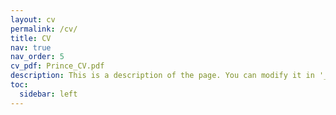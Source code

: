 ```yaml
---
layout: cv
permalink: /cv/
title: CV
nav: true
nav_order: 5
cv_pdf: Prince_CV.pdf
description: This is a description of the page. You can modify it in '_pages/cv.md'. You can also change or remove the top pdf download button.
toc:
  sidebar: left
---
```

